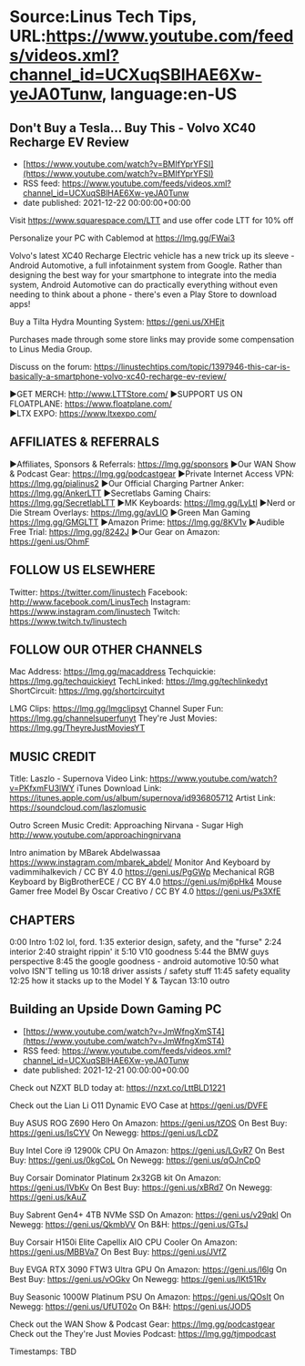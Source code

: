 # Source:Linus Tech Tips, URL:https://www.youtube.com/feeds/videos.xml?channel_id=UCXuqSBlHAE6Xw-yeJA0Tunw, language:en-US

## Don't Buy a Tesla... Buy This - Volvo XC40 Recharge EV Review
 - [https://www.youtube.com/watch?v=BMIfYprYFSI](https://www.youtube.com/watch?v=BMIfYprYFSI)
 - RSS feed: https://www.youtube.com/feeds/videos.xml?channel_id=UCXuqSBlHAE6Xw-yeJA0Tunw
 - date published: 2021-12-22 00:00:00+00:00

Visit https://www.squarespace.com/LTT and use offer code LTT for 10% off

Personalize your PC with Cablemod at https://lmg.gg/FWai3 

Volvo's latest XC40 Recharge Electric vehicle has a new trick up its sleeve - Android Automotive, a full infotainment system from Google. Rather than designing the best way for your smartphone to integrate into the media system, Android Automotive can do practically everything without even needing to think about a phone - there's even a Play Store to download apps!


Buy a Tilta Hydra Mounting System: https://geni.us/XHEjt

Purchases made through some store links may provide some compensation to Linus Media Group.

Discuss on the forum: https://linustechtips.com/topic/1397946-this-car-is-basically-a-smartphone-volvo-xc40-recharge-ev-review/

►GET MERCH: http://www.LTTStore.com/
►SUPPORT US ON FLOATPLANE: https://www.floatplane.com/  
►LTX EXPO: https://www.ltxexpo.com/   

AFFILIATES & REFERRALS
---------------------------------------------------
►Affiliates, Sponsors & Referrals: https://lmg.gg/sponsors
►Our WAN Show & Podcast Gear: https://lmg.gg/podcastgear
►Private Internet Access VPN: https://lmg.gg/pialinus2
►Our Official Charging Partner Anker: https://lmg.gg/AnkerLTT
►Secretlabs Gaming Chairs: https://lmg.gg/SecretlabLTT
►MK Keyboards: https://lmg.gg/LyLtl
►Nerd or Die Stream Overlays: https://lmg.gg/avLlO
►Green Man Gaming https://lmg.gg/GMGLTT
►Amazon Prime: https://lmg.gg/8KV1v
►Audible Free Trial: https://lmg.gg/8242J
►Our Gear on Amazon: https://geni.us/OhmF

FOLLOW US ELSEWHERE
---------------------------------------------------  
Twitter: https://twitter.com/linustech
Facebook: http://www.facebook.com/LinusTech
Instagram: https://www.instagram.com/linustech
Twitch: https://www.twitch.tv/linustech

FOLLOW OUR OTHER CHANNELS
---------------------------------------------------  
Mac Address: https://lmg.gg/macaddress
Techquickie: https://lmg.gg/techquickieyt
TechLinked: https://lmg.gg/techlinkedyt
ShortCircuit: https://lmg.gg/shortcircuityt

LMG Clips: https://lmg.gg/lmgclipsyt
Channel Super Fun: https://lmg.gg/channelsuperfunyt
They're Just Movies: https://lmg.gg/TheyreJustMoviesYT

MUSIC CREDIT
---------------------------------------------------  
Title: Laszlo - Supernova
Video Link: https://www.youtube.com/watch?v=PKfxmFU3lWY
iTunes Download Link: https://itunes.apple.com/us/album/supernova/id936805712
Artist Link: https://soundcloud.com/laszlomusic

Outro Screen Music Credit: Approaching Nirvana - Sugar High http://www.youtube.com/approachingnirvana

Intro animation by MBarek Abdelwassaa https://www.instagram.com/mbarek_abdel/
Monitor And Keyboard by vadimmihalkevich / CC BY 4.0  https://geni.us/PgGWp
Mechanical RGB Keyboard by BigBrotherECE / CC BY 4.0 https://geni.us/mj6pHk4
Mouse Gamer free Model By Oscar Creativo / CC BY 4.0 https://geni.us/Ps3XfE

CHAPTERS
---------------------------------------------------  
0:00 Intro
1:02 lol, ford.
1:35 exterior design, safety, and the "furse"
2:24 interior
2:40 straight rippin' it
5:10 V10 goodness
5:44 the BMW guys perspective
8:45 the google goodness - android automotive
10:50 what volvo ISN'T telling us
10:18 driver assists / safety stuff
11:45 safety equality
12:25 how it stacks up to the Model Y & Taycan
13:10 outro

## Building an Upside Down Gaming PC
 - [https://www.youtube.com/watch?v=JmWfngXmST4](https://www.youtube.com/watch?v=JmWfngXmST4)
 - RSS feed: https://www.youtube.com/feeds/videos.xml?channel_id=UCXuqSBlHAE6Xw-yeJA0Tunw
 - date published: 2021-12-21 00:00:00+00:00

Check out NZXT BLD today at: https://nzxt.co/LttBLD1221

Check out the Lian Li O11 Dynamic EVO Case at https://geni.us/DVFE

Buy ASUS ROG Z690 Hero
On Amazon: https://geni.us/tZOS
On Best Buy: https://geni.us/IsCYV
On Newegg: https://geni.us/LcDZ

Buy Intel Core i9 12900k CPU
On Amazon: https://geni.us/LGvR7
On Best Buy: https://geni.us/0kgCoL
On Newegg: https://geni.us/qOJnCpO

Buy Corsair Dominator Platinum 2x32GB kit
On Amazon: https://geni.us/IVbKv
On Best Buy: https://geni.us/xBRd7
On Newegg: https://geni.us/kAuZ

Buy Sabrent Gen4+ 4TB NVMe SSD
On Amazon: https://geni.us/v29qkl
On Newegg: https://geni.us/QkmbVV
On B&H: https://geni.us/GTsJ

Buy Corsair H150i Elite Capellix AIO CPU Cooler
On Amazon: https://geni.us/MBBVa7
On Best Buy: https://geni.us/JVfZ

Buy EVGA RTX 3090 FTW3 Ultra GPU
On Amazon: https://geni.us/I6lg
On Best Buy: https://geni.us/vOGkv
On Newegg: https://geni.us/IKt51Rv

Buy Seasonic 1000W Platinum PSU
On Amazon: https://geni.us/QOsIt
On Newegg: https://geni.us/UfUT02o
On B&H: https://geni.us/JOD5

Check out the WAN Show & Podcast Gear: https://lmg.gg/podcastgear
Check out the They're Just Movies Podcast: https://lmg.gg/tjmpodcast

Timestamps: TBD

